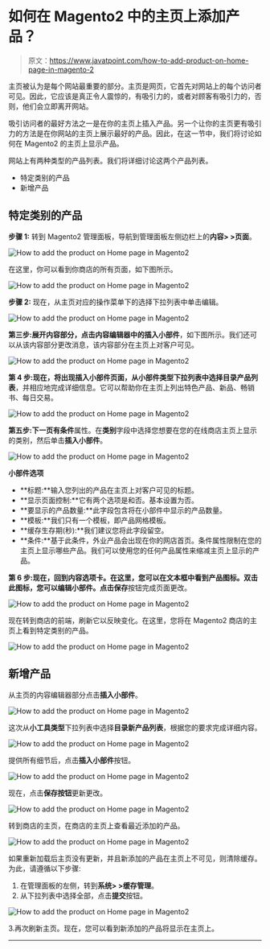 # 如何在 Magento2 中的主页上添加产品？

> 原文：<https://www.javatpoint.com/how-to-add-product-on-home-page-in-magento-2>

主页被认为是每个网站最重要的部分。主页是网页，它首先对网站上的每个访问者可见。因此，它应该是真正令人震惊的，有吸引力的，或者对顾客有吸引力的，否则，他们会立即离开网站。

吸引访问者的最好方法之一是在你的主页上插入产品。另一个让你的主页更有吸引力的方法是在你网站的主页上展示最好的产品。因此，在这一节中，我们将讨论如何在 Magento2 的主页上显示产品。

网站上有两种类型的产品列表。我们将详细讨论这两个产品列表。

*   特定类别的产品
*   新增产品

## 特定类别的产品

**步骤 1:** 转到 Magento2 管理面板，导航到管理面板左侧边栏上的**内容> >页面**。

![How to add the product on Home page in Magento2](img/eca094c6f0c96548079942939aa8c5c0.png)

在这里，你可以看到你商店的所有页面，如下图所示。

![How to add the product on Home page in Magento2](img/761f1186a74e66b1c65fe0649669166b.png)

**步骤 2:** 现在，从主页对应的操作菜单下的选择下拉列表中单击编辑。

![How to add the product on Home page in Magento2](img/7f49b6a5b0c4b58ea28d67ebbe8d37f2.png)

**第三步:**展开内容部分，点击内容编辑器中的**插入小部件**，如下图所示。我们还可以从该内容部分更改消息，该内容部分在主页上对客户可见。

![How to add the product on Home page in Magento2](img/1c8b9c5938db177b8df4c61a9e3f5fbd.png)

**第 4 步:**现在，将出现插入小部件页面，从小部件类型下拉列表中选择**目录产品列表**，并相应地完成详细信息。它可以帮助你在主页上列出特色产品、新品、畅销书、每日交易。

![How to add the product on Home page in Magento2](img/3b7236938ccc114cf69626b8a240332d.png)

**第五步:**下一页有**条件**属性。在**类别**字段中选择您想要在您的在线商店主页上显示的类别，然后单击**插入小部件**。

![How to add the product on Home page in Magento2](img/099e32d7c0c1f2fff6ad9a33844eefc8.png)

**小部件选项**

*   **标题:**输入您列出的产品在主页上对客户可见的标题。
*   **显示页面控制:**它有两个选项是和否。基本设置为否。
*   **要显示的产品数量:**此字段包含将在小部件中显示的产品数量。
*   **模板:**我们只有一个模板，即产品网格模板。
*   **缓存生存期(秒):**我们建议您将此字段留空。
*   **条件:**基于此条件，外业产品会出现在你的网店首页。条件属性限制在您的主页上显示哪些产品。我们可以使用您的任何产品属性来缩减主页上显示的产品。

**第 6 步:**现在，回到内容选项卡。在这里，您可以在文本框中看到产品图标。双击此图标，您可以编辑小部件。点击**保存**按钮完成页面更改。

![How to add the product on Home page in Magento2](img/f5978a07851e74b0946d073b5a40cb3e.png)

现在转到商店的前端，刷新它以反映变化。在这里，您将在 Magento2 商店的主页上看到特定类别的产品。

![How to add the product on Home page in Magento2](img/a0d1f37c2f1c1937a829cf74550409b2.png)

## 新增产品

从主页的内容编辑器部分点击**插入小部件**。

![How to add the product on Home page in Magento2](img/6f81abd688d4bfabe37fc140204ed9ad.png)

这次从**小工具类型**下拉列表中选择**目录新产品列表**，根据您的要求完成详细内容。

![How to add the product on Home page in Magento2](img/b8321133bffe1cefc62b66ca3725cee4.png)

提供所有细节后，点击**插入小部件**按钮。

![How to add the product on Home page in Magento2](img/585ede91c3490f541b4a599655081575.png)

现在，点击**保存按钮**更新更改。

![How to add the product on Home page in Magento2](img/df1f00bdec9661a0ebf62ea7aa88f76d.png)

转到商店的主页，在商店的主页上查看最近添加的产品。

![How to add the product on Home page in Magento2](img/6cfb2c05f1545588bc048dcd19249594.png)

如果重新加载后主页没有更新，并且新添加的产品在主页上不可见，则清除缓存。为此，请遵循以下步骤:

1.  在管理面板的左侧，转到**系统> >缓存管理**。
2.  从下拉列表中选择全部，点击**提交**按钮。

![How to add the product on Home page in Magento2](img/4a8a4fdcefae99345a8779988cd2e11e.png)

3.再次刷新主页。现在，您可以看到新添加的产品将显示在主页上。

* * *